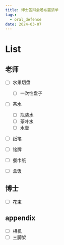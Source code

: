 ```yaml
---
title: 博士答辩会场布置清单
tags:
  - oral_defense
date: 2024-03-07
---
```

# List


## 老师

- [ ] 水果切盘
	- [ ] 一次性盘子
- [ ] 茶水
	- [ ] 瓶装水
	- [ ] 茶叶水
	- [ ] 水壶
- [ ] 纸笔
- [ ] 铭牌
- [ ] 餐巾纸
- [ ] 盒饭


## 博士

- [ ] 花束


## appendix

- [ ] 相机
- [ ] 三脚架